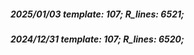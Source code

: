 ##### 2025/01/03   template: 107;   R_lines: 6521;
##### 2024/12/31   template: 107;   R_lines: 6520;
